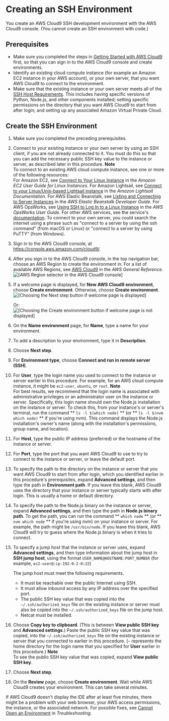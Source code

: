 # Creating an SSH Environment<a name="create-environment-ssh"></a>

You create an AWS Cloud9 SSH development environment with the AWS Cloud9 console\. \(You cannot create an SSH environment with code\.\)

## Prerequisites<a name="prerequisites"></a>
+ Make sure you completed the steps in [Getting Started with AWS Cloud9](get-started.md) first, so that you can sign in to the AWS Cloud9 console and create environments\.
+ Identify an existing cloud compute instance \(for example an Amazon EC2 instance in your AWS account\), or your own server, that you want AWS Cloud9 to connect to the environment\.
+ Make sure that the existing instance or your own server meets all of the [SSH Host Requirements](ssh-settings.md#ssh-settings-requirements)\. This includes having specific versions of Python, Node\.js, and other components installed; setting specific permissions on the directory that you want AWS Cloud9 to start from after login; and setting up any associated Amazon Virtual Private Cloud\.

## Create the SSH Environment<a name="create-the-envsshtitle"></a>

1. Make sure you completed the preceding prerequisites\.

1. Connect to your existing instance or your own server by using an SSH client, if you are not already connected to it\. You must do this so that you can add the necessary public SSH key value to the instance or server, as described later in this procedure\.
**Note**  
To connect to an existing AWS cloud compute instance, see one or more of the following resources:  
For Amazon EC2, see [Connect to Your Linux Instance](https://docs.aws.amazon.com/AWSEC2/latest/UserGuide/AccessingInstances.html) in the *Amazon EC2 User Guide for Linux Instances*\.
For Amazon Lightsail, see [Connect to your Linux/Unix\-based Lightsail instance](https://lightsail.aws.amazon.com/ls/docs/how-to/article/lightsail-how-to-connect-to-your-instance-virtual-private-server) in the *Amazon Lightsail Documentation*\.
For AWS Elastic Beanstalk, see [Listing and Connecting to Server Instances](https://docs.aws.amazon.com/elasticbeanstalk/latest/dg/using-features.ec2connect.html) in the *AWS Elastic Beanstalk Developer Guide*\.
For AWS OpsWorks, see [Using SSH to Log In to a Linux Instance](https://docs.aws.amazon.com/opsworks/latest/userguide/workinginstances-ssh.html) in the *AWS OpsWorks User Guide*\.
For other AWS services, see the service's [documentation](https://docs.aws.amazon.com/)\.
To connect to your own server, you could search the internet using a phrase such as "connect to a server by using the ssh command" \(from macOS or Linux\) or "connect to a server by using PuTTY" \(from Windows\)\.

1. Sign in to the AWS Cloud9 console, at [https://console\.aws\.amazon\.com/cloud9/](https://console.aws.amazon.com/cloud9/)\.

1. After you sign in to the AWS Cloud9 console, in the top navigation bar, choose an AWS Region to create the environment in\. For a list of available AWS Regions, see [AWS Cloud9](https://docs.aws.amazon.com/general/latest/gr/rande.html#cloud9_region) in the *AWS General Reference*\.  
![\[AWS Region selector in the AWS Cloud9 console\]](http://docs.aws.amazon.com/cloud9/latest/user-guide/images/console-region.png)

1. If a welcome page is displayed, for **New AWS Cloud9 environment**, choose **Create environment**\. Otherwise, choose **Create environment**\.  
![\[Choosing the Next step button if welcome page is displayed\]](http://docs.aws.amazon.com/cloud9/latest/user-guide/images/console-welcome-new-env.png)

   Or:  
![\[Choosing the Create environment button if welcome page is not displayed\]](http://docs.aws.amazon.com/cloud9/latest/user-guide/images/console-new-env.png)

1. On the **Name environment** page, for **Name**, type a name for your environment\.

1. To add a description to your environment, type it in **Description**\.

1. Choose **Next step**\.

1. For **Environment type**, choose **Connect and run in remote server \(SSH\)**\.

1. For **User**, type the login name you used to connect to the instance or server earlier in this procedure\. For example, for an AWS cloud compute instance, it might be `ec2-user`, `ubuntu`, or `root`\.
**Note**  
For best results, we recommend that the login name is associated with administrative privileges or an administrator user on the instance or server\. Specifically, this login name should own the Node\.js installation on the instance or server\. To check this, from your instance's or server's terminal, run the command ** `ls -l $(which node)` ** \(or ** `ls -l $(nvm which node)` ** if you're using nvm\)\. This command displays the Node\.js installation's owner's name \(along with the installation's permissions, group name, and location\)\.

1. For **Host**, type the public IP address \(preferred\) or the hostname of the instance or server\.

1. For **Port**, type the port that you want AWS Cloud9 to use to try to connect to the instance or server, or leave the default port\.

1. To specify the path to the directory on the instance or server that you want AWS Cloud9 to start from after login, which you identified earlier in this procedure's prerequisites, expand **Advanced settings**, and then type the path in **Environment path**\. If you leave this blank, AWS Cloud9 uses the directory that your instance or server typically starts with after login\. This is usually a home or default directory\.

1. To specify the path to the Node\.js binary on the instance or server, expand **Advanced settings**, and then type the path in **Node\.js binary path**\. To get the path, you can run the command ** `which node` ** \(or ** `nvm which node` ** if you're using nvm\) on your instance or server\. For example, the path might be `/usr/bin/node`\. If you leave this blank, AWS Cloud9 will try to guess where the Node\.js binary is when it tries to connect\.

1. To specify a jump host that the instance or server uses, expand **Advanced settings**, and then type information about the jump host in **SSH jump host**, using the format `USER_NAME@HOSTNAME:PORT_NUMBER` \(for example, `ec2-user@:ip-192-0-2-0:22`\)

   The jump host must meet the following requirements\.
   + It must be reachable over the public Internet using SSH\.
   + It must allow inbound access by any IP address over the specified port\.
   + The public SSH key value that was copied into the `~/.ssh/authorized_keys` file on the existing instance or server must also be copied into the `~/.ssh/authorized_keys` file on the jump host\.
   + Netcat must be installed\.

1. Choose **Copy key to clipboard**\. \(This is between **View public SSH key** and **Advanced settings**\.\) Paste the public SSH key value that was copied, into the `~/.ssh/authorized_keys` file on the existing instance or server that you connected to earlier in this procedure\. \(`~` represents the home directory for the login name that you specified for **User** earlier in this procedure\.\)
**Note**  
To see the public SSH key value that was copied, expand **View public SSH key**\.

1. Choose **Next step**\.

1. On the **Review** page, choose **Create environment**\. Wait while AWS Cloud9 creates your environment\. This can take several minutes\.

If AWS Cloud9 doesn't display the IDE after at least five minutes, there might be a problem with your web browser, your AWS access permissions, the instance, or the associated network\. For possible fixes, see [Cannot Open an Environment](troubleshooting.md#troubleshooting-env-loading) in *Troubleshooting*\.